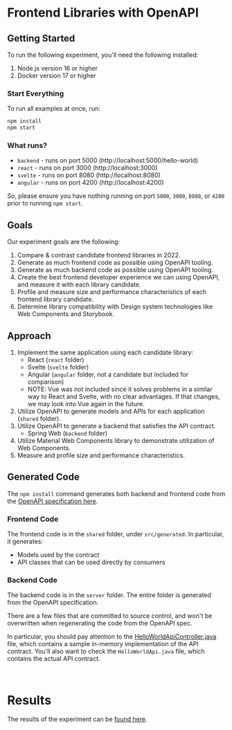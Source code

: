 # Frontend Libraries with OpenAPI

## Getting Started

To run the following experiment, you'll need the following installed:

1. Node.js version 16 or higher
2. Docker version 17 or higher

### Start Everything

To run all examples at once, run:

```bash
npm install
npm start
```

### What runs?

* `backend` - runs on port 5000 (http://localhost:5000/hello-world)
* `react` - runs on port 3000 (http://localhost:3000)
* `svelte` - runs on port 8080 (http://localhost:8080)
* `angular` - runs on port 4200 (http://localhost:4200)

So, please ensure you have nothing running on port `5000`, `3000`, `8080`, or `4200` prior to running `npm start`.

## Goals

Our experiment goals are the following:

1. Compare & contrast candidate frontend libraries in 2022.
2. Generate as much frontend code as possible using OpenAPI tooling.
3. Generate as much backend code as possible using OpenAPI tooling.
4. Create the best frontend developer experience we can using OpenAPI, and measure it with each library candidate.
5. Profile and measure size and performance characteristics of each frontend library candidate.
6. Determine library compatibility with Design system technologies like Web Components and Storybook.

## Approach

1. Implement the same application using each candidate library:
   * React (`react` folder)
   * Svelte (`svelte` folder)
   * Angular (`angular` folder, not a candidate but included for comparison)
   * NOTE: Vue was not included since it solves problems in a similar way to React and Svelte, with no clear advantages.
     If that changes, we may look into Vue again in the future.
2. Utilize OpenAPI to generate models and APIs for each application (`shared` folder).
3. Utilize OpenAPI to generate a backend that satisfies the API contract.
   * Spring Web (`backend` folder)
4. Utilize Material Web Components library to demonstrate utilization of Web Components.
5. Measure and profile size and performance characteristics.

## Generated Code

The `npm install` command generates both backend and frontend code from the [OpenAPI specification here](../openapi.yml).

### Frontend Code

The frontend code is in the `shared` folder, under `src/generated`. In particular, it generates:

* Models used by the contract
* API classes that can be used directly by consumers

### Backend Code

The backend code is in the `server` folder. The entire folder is generated from the OpenAPI specification.

There are a few files that are committed to source control, and won't be overwritten when regenerating the code from
the OpenAPI spec.

In particular, you should pay attention to the [HelloWorldApiController.java](server/src/main/java/org/openapitools/api/HelloWorldApiController.java) file, which contains a sample in-memory implementation of the API contract. You'll also want to check the `HelloWorldApi.java` file,
which contains the actual API contract.

<br />

# Results

The results of the experiment can be [found here](./findings.md).
